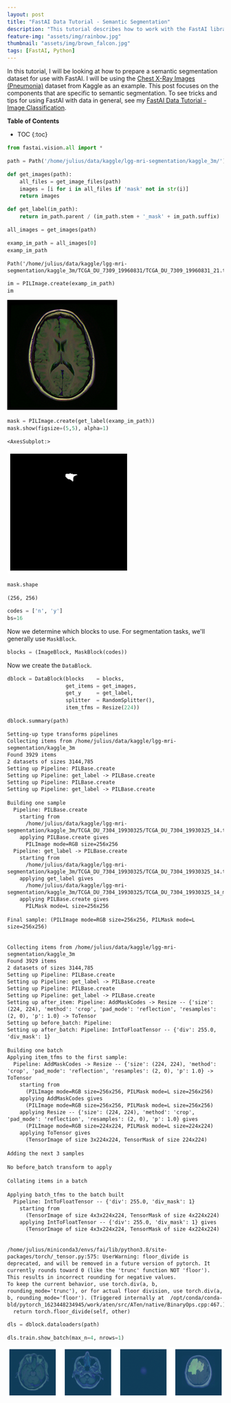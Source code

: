 ```yaml
---
layout: post
title: "FastAI Data Tutorial - Semantic Segmentation"
description: "This tutorial describes how to work with the FastAI library for semantic segmentation"
feature-img: "assets/img/rainbow.jpg"
thumbnail: "assets/img/brown_falcon.jpg"
tags: [FastAI, Python]
---
```


In this tutorial, I will be looking at how to prepare a semantic segmentation dataset for use with FastAI. I will be using the [Chest X-Ray Images (Pneumonia)](https://www.kaggle.com/paultimothymooney/chest-xray-pneumonia) dataset from Kaggle as an example. This post focuses on the components that are specific to semantic segmentation. To see tricks and tips for using FastAI with data in general, see my [FastAI Data Tutorial - Image Classification](https://jss367.github.io/fastai-data-tutorial-image-classification.html).

<b>Table of Contents</b>
* TOC
{:toc}


```python
from fastai.vision.all import *
```


```python
path = Path('/home/julius/data/kaggle/lgg-mri-segmentation/kaggle_3m/')
```


```python
def get_images(path):
    all_files = get_image_files(path)
    images = [i for i in all_files if 'mask' not in str(i)]
    return images
```


```python
def get_label(im_path):
    return im_path.parent / (im_path.stem + '_mask' + im_path.suffix)
```


```python
all_images = get_images(path)
```


```python
examp_im_path = all_images[0]
examp_im_path
```




    Path('/home/julius/data/kaggle/lgg-mri-segmentation/kaggle_3m/TCGA_DU_7309_19960831/TCGA_DU_7309_19960831_21.tif')




```python
im = PILImage.create(examp_im_path)
im
```




    
![png](2022-01-02-fastai-data-tutorial-semantic-segmentation_files/2022-01-02-fastai-data-tutorial-semantic-segmentation_8_0.png)
    




```python
mask = PILImage.create(get_label(examp_im_path))
mask.show(figsize=(5,5), alpha=1)
```




    <AxesSubplot:>




    
![png](2022-01-02-fastai-data-tutorial-semantic-segmentation_files/2022-01-02-fastai-data-tutorial-semantic-segmentation_9_1.png)
    



```python
mask.shape
```




    (256, 256)




```python
codes = ['n', 'y']
bs=16
```

Now we determine which blocks to use. For segmentation tasks, we'll generally use `MaskBlock`.


```python
blocks = (ImageBlock, MaskBlock(codes))
```

Now we create the `DataBlock`.


```python
dblock = DataBlock(blocks    = blocks,
                   get_items = get_images,
                   get_y     = get_label,
                   splitter  = RandomSplitter(),
                   item_tfms = Resize(224))
```


```python
dblock.summary(path)
```

    Setting-up type transforms pipelines
    Collecting items from /home/julius/data/kaggle/lgg-mri-segmentation/kaggle_3m
    Found 3929 items
    2 datasets of sizes 3144,785
    Setting up Pipeline: PILBase.create
    Setting up Pipeline: get_label -> PILBase.create
    Setting up Pipeline: PILBase.create
    Setting up Pipeline: get_label -> PILBase.create
    
    Building one sample
      Pipeline: PILBase.create
        starting from
          /home/julius/data/kaggle/lgg-mri-segmentation/kaggle_3m/TCGA_DU_7304_19930325/TCGA_DU_7304_19930325_14.tif
        applying PILBase.create gives
          PILImage mode=RGB size=256x256
      Pipeline: get_label -> PILBase.create
        starting from
          /home/julius/data/kaggle/lgg-mri-segmentation/kaggle_3m/TCGA_DU_7304_19930325/TCGA_DU_7304_19930325_14.tif
        applying get_label gives
          /home/julius/data/kaggle/lgg-mri-segmentation/kaggle_3m/TCGA_DU_7304_19930325/TCGA_DU_7304_19930325_14_mask.tif
        applying PILBase.create gives
          PILMask mode=L size=256x256
    
    Final sample: (PILImage mode=RGB size=256x256, PILMask mode=L size=256x256)
    
    
    Collecting items from /home/julius/data/kaggle/lgg-mri-segmentation/kaggle_3m
    Found 3929 items
    2 datasets of sizes 3144,785
    Setting up Pipeline: PILBase.create
    Setting up Pipeline: get_label -> PILBase.create
    Setting up Pipeline: PILBase.create
    Setting up Pipeline: get_label -> PILBase.create
    Setting up after_item: Pipeline: AddMaskCodes -> Resize -- {'size': (224, 224), 'method': 'crop', 'pad_mode': 'reflection', 'resamples': (2, 0), 'p': 1.0} -> ToTensor
    Setting up before_batch: Pipeline: 
    Setting up after_batch: Pipeline: IntToFloatTensor -- {'div': 255.0, 'div_mask': 1}
    
    Building one batch
    Applying item_tfms to the first sample:
      Pipeline: AddMaskCodes -> Resize -- {'size': (224, 224), 'method': 'crop', 'pad_mode': 'reflection', 'resamples': (2, 0), 'p': 1.0} -> ToTensor
        starting from
          (PILImage mode=RGB size=256x256, PILMask mode=L size=256x256)
        applying AddMaskCodes gives
          (PILImage mode=RGB size=256x256, PILMask mode=L size=256x256)
        applying Resize -- {'size': (224, 224), 'method': 'crop', 'pad_mode': 'reflection', 'resamples': (2, 0), 'p': 1.0} gives
          (PILImage mode=RGB size=224x224, PILMask mode=L size=224x224)
        applying ToTensor gives
          (TensorImage of size 3x224x224, TensorMask of size 224x224)
    
    Adding the next 3 samples
    
    No before_batch transform to apply
    
    Collating items in a batch
    
    Applying batch_tfms to the batch built
      Pipeline: IntToFloatTensor -- {'div': 255.0, 'div_mask': 1}
        starting from
          (TensorImage of size 4x3x224x224, TensorMask of size 4x224x224)
        applying IntToFloatTensor -- {'div': 255.0, 'div_mask': 1} gives
          (TensorImage of size 4x3x224x224, TensorMask of size 4x224x224)
    

    /home/julius/miniconda3/envs/fai/lib/python3.8/site-packages/torch/_tensor.py:575: UserWarning: floor_divide is deprecated, and will be removed in a future version of pytorch. It currently rounds toward 0 (like the 'trunc' function NOT 'floor'). This results in incorrect rounding for negative values.
    To keep the current behavior, use torch.div(a, b, rounding_mode='trunc'), or for actual floor division, use torch.div(a, b, rounding_mode='floor'). (Triggered internally at  /opt/conda/conda-bld/pytorch_1623448234945/work/aten/src/ATen/native/BinaryOps.cpp:467.)
      return torch.floor_divide(self, other)
    


```python
dls = dblock.dataloaders(path)

```


```python
dls.train.show_batch(max_n=4, nrows=1)

```


    
![png](2022-01-02-fastai-data-tutorial-semantic-segmentation_files/2022-01-02-fastai-data-tutorial-semantic-segmentation_18_0.png)
    

